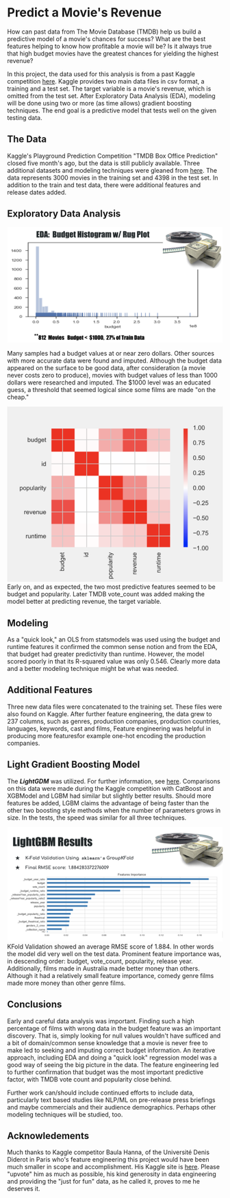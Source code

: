 # Predict a Movie's Revenue

How can past data from The Movie Database (TMDB) help us build a predictive model of a movie's chances for success? What are the best features helping to know how profitable a movie will be? Is it always true that high budget movies have the greatest chances for yielding the highest revenue?

In this project, the data used for this analysis is from a past Kaggle competition [here](https://www.kaggle.com/c/tmdb-box-office-prediction/data). Kaggle provides two main data files in csv format, a training and a test set. The target variable is a movie's revenue, which is omitted from the test set. After Exploratory Data Analysis (EDA), modeling will be done using two or more (as time allows) gradient boosting techniques. The end goal is a predictive model that tests well on the given testing data.

## The Data 

Kaggle's Playground Prediction Competition "TMDB Box Office Prediction" closed five month's ago, but the data is still publicly available. Three additional datasets and modeling techniques were gleaned from [here](https://www.kaggle.com/zero92/tmdb-prediction/data). The data represents 3000 movies in the training set and 4398 in the test set. In addition to the train and test data, there were additional features and release dates added.

## Exploratory Data Analysis

<img src="./images/budg_lt_1000.png"/>

Many samples had a budget values at or near zero dollars. Other sources with more accurate data were found and imputed. Although the budget data appeared on the surface to be good data, after consideration (a movie never costs zero to produce), movies with budget values of less than 1000 dollars were researched and imputed. The $1000 level was an educated guess, a threshold that seemed logical since some films are made "on the cheap." 

<img src="./images/CorrelationMatrix.png"/>
Early on, and as expected, the two most predictive features seemed to be budget and popularity. Later TMDB vote_count was added making the model better at predicting revenue, the target variable.

## Modeling

As a "quick look," an OLS from statsmodels was used using the budget and runtime features it confirmed the common sense notion and from the EDA, that budget had greater predictivity than runtime. However, the model scored poorly in that its R-squared value was only 0.546. Clearly more data and a better modeling technique might be what was needed.

## Additional Features

Three new data files were concatenated to the training set. These files were also found on Kaggle. After further feature engineering, the data grew to 237 columns, such as genres, production companies, production countries, languages, keywords, cast and films, Feature engineering was helpful in producing more featuresfor example one-hot encoding the production companies.

## Light Gradient Boosting Model

The ***LightGDM*** was utilized. For further information, see [here](https://lightgbm.readthedocs.io/en/latest/). Comparisons on this data were made during the Kaggle competition with CatBoost and XGBModel and LGBM had similar but slightly better results. Should more features be added, LGBM claims the advantage of being faster than the other two boosting style methods when the number of parameters grows in size. In the tests, the speed was similar for all three techniques.

<img src="./images/LightGBM_Res.png"/>
KFold Validation showed an average RMSE score of 1.884. In other words the model did very well on the test data. Prominent feature importance was, in descending order: budget, vote_count, popularity, release year. Additionally, films made in Australia made better money than others. Although it had a relatively small feature importance, comedy genre films made more money than other genre films.

## Conclusions 

Early and careful data analysis was important. Finding such a high percentage of films with wrong data in the budget feature was an important discovery. That is, simply looking for null values wouldn't have sufficed and a bit of domain/common sense knowledge that a movie is never free to make led to seeking and imputing correct budget information. An iterative approach, including EDA and doing a "quick look" regression model was a good way of seeing the big picture in the data. The feature engineering led to further confirmation that budget was the most important predictive factor, with TMDB vote count and popularity close behind.

Further work can/should include continued efforts to include data, particularly text based studies like NLP/ML on pre-release press briefings and maybe commercials and their audience demographics. Perhaps other modeling techniques will be studied, too.

## Acknowledements

Much thanks to Kaggle competitor Baula Hanna, of the Université Denis Diderot in Paris who's feature engineering this project would have been much smaller in scope and accomplishment. His Kaggle site is [here](https://www.kaggle.com/zero92/tmdb-prediction/data). Please "upvote" him as much as possible, his kind generosity in data engineering and providing the "just for fun" data, as he called it, proves to me he deserves it.
